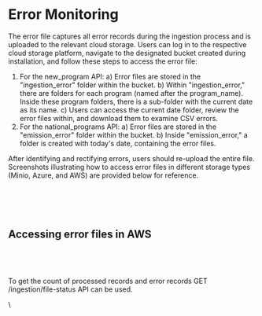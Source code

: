 # Error Monitoring

The error file captures all error records during the ingestion process and is uploaded to the relevant cloud storage. Users can log in to the respective cloud storage platform, navigate to the designated bucket created during installation, and follow these steps to access the error file:

1. For the new\_program API: a) Error files are stored in the "ingestion\_error" folder within the bucket. b) Within "ingestion\_error," there are folders for each program (named after the program\_name). Inside these program folders, there is a sub-folder with the current date as its name. c) Users can access the current date folder, review the error files within, and download them to examine CSV errors.
2. For the national\_programs API: a) Error files are stored in the "emission\_error" folder within the bucket. b) Inside "emission\_error," a folder is created with today's date, containing the error files.

After identifying and rectifying errors, users should re-upload the entire file. Screenshots illustrating how to access error files in different storage types (Minio, Azure, and AWS) are provided below for reference.

<figure><img src="https://lh6.googleusercontent.com/xmSXg-XIrqrKy16pJoQv18hCGHOGPub3MIxYBd3rbPrvbGK1Bi_O0-GhzRX10FxVOycU-oJofN5n27n8KOSsptuZ7CTl9FrBx1K_UqYpRWnVTZy3UWguff1LKl56lH5kHJXMaDghkal7Vgt5Jigj8DA" alt=""><figcaption></figcaption></figure>

<figure><img src="https://lh6.googleusercontent.com/hs2vi_4NAxA3RvWAe9Uao-AECvVgXCqq3bZOZXlSBxCMB4_dJ6Gx90BRPt9RTjjOY62OFRaFUlBwtT2VFka8fnGaqa-vnOJuMyZzgLOFtacffIvQIZXv_dJqL1wO0W1kNfjlyICWkN3gQU_FYE21A4E" alt=""><figcaption></figcaption></figure>

<figure><img src="https://lh3.googleusercontent.com/Wr24sgCtU1irUNwNB5-TIfbnt4VumnqNqRPfiBjUADAIwcGVnMJ3HiHrjp9NZ5qEfF0YklmTc2DAC557cn5cFOIDx4Ivw0rdAw2RI48a6Mx9eZPJk6XVFOWazw0zRNaiDjgPkTNz3I8-BkR2E85Bqrs" alt=""><figcaption></figcaption></figure>

<figure><img src="https://lh3.googleusercontent.com/OcYgUnBHf4p0UI7FW-Y1EuN5trC-6z_ALZO69YA526OTjljegAlWJoL3LIWBN87QGdiUDo1oxFXBFB32MVicYpgdsvXBYMco1lmemJKEZLW-7c_4zc53GjHE4yZirRqqvH-mdQoDb_RxsntxcsmUxU4" alt=""><figcaption></figcaption></figure>

<figure><img src="https://lh6.googleusercontent.com/Mrx7TcRBV4TqWZqkDv_cRGu9O53ROJ7jIJ3Dyk62WaEWLsawVh9SI8dFgRBlJe7beiPXpkV_w96YfT6Ffr3keXz_zpm3cjLoOntBm9CB3oMZmjTjeOrtSunQndFTk04wcBgNvkoxsccUrYPgASsYab4" alt=""><figcaption></figcaption></figure>

## Accessing error files in AWS

<figure><img src="https://lh6.googleusercontent.com/ImNNOQ3E55gIRphxZer9S8_bGFE7JC3j1LGs1PoSz-ptUuNz8rKJbOGs2cEg6ix_t2EQyjI_p7-Vx_J-O8ekw8xPOLkmFnjfYoKsh1O14jJgUcXQd33pjmmUOKHHNvm6OhRE5km4sZiDaFD5sYlGd5M" alt=""><figcaption></figcaption></figure>

<figure><img src="https://lh5.googleusercontent.com/Zn2im2wsxMDUGt9uqEK1q86dT6zEjAJ88uqSDEGoOZvb3YYwY51LiaMeXRzcctfS_zBPPbcw8VyndDLmj3kPdhMHdXV0aE9CKe7LJwiR0y5fSapf80zedSZTHmN2-m-k4u3nWZHqJHtDQs8XChLEUw8" alt=""><figcaption></figcaption></figure>

<figure><img src="https://lh6.googleusercontent.com/lp0xGtfdgLSECHq_EIpsQ-LjBmJpHdttFCdR3dcZUJzH9CL8-dmAcot_AvplbxZ06k4_UFryWMznrAswIxNXXNTkhNs8QYQJRBazpeyqm1yAiBHOpPQEk4TR9KkemQUwDsKI-ebRi3JfuLZTVv9WqDQ" alt=""><figcaption></figcaption></figure>

<figure><img src="https://lh6.googleusercontent.com/AWD6HWTY-1cgvSinQUZotwzxpZ2RKvqUdrVTNUHwRInByr-5vsybHbYsBAjYBpNNCFpyyvTnhEntB6fbqhwLwp-8yIazgdgin4NE_0A_BUKcNz1D2S70GJxogHIJdzZG2_clw-WejFOKvCowiWbBE4U" alt=""><figcaption></figcaption></figure>

To get the count of processed records and error records GET /ingestion/file-status API can be used.

\
